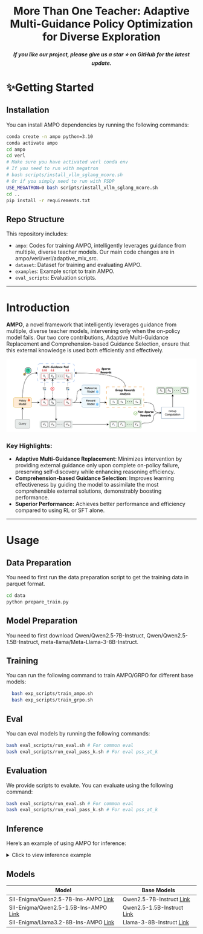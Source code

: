 <h1 align="center"> More Than One Teacher: Adaptive Multi-Guidance Policy Optimization for Diverse Exploration</h1>

<h5 align="center"> If you like our project, please give us a star ⭐ on GitHub for the latest update.</h5>

# ✨Getting Started

## Installation

You can install AMPO dependencies by running the following commands:
```bash
conda create -n ampo python=3.10
conda activate ampo
cd ampo
cd verl
# Make sure you have activated verl conda env
# If you need to run with megatron
# bash scripts/install_vllm_sglang_mcore.sh
# Or if you simply need to run with FSDP
USE_MEGATRON=0 bash scripts/install_vllm_sglang_mcore.sh
cd ..
pip install -r requirements.txt
```

## Repo Structure

This repository includes:

- `ampo`: Codes for training AMPO, intelligently leverages guidance from multiple, diverse teacher models. Our main code changes are in ampo/verl/verl/adaptive_mix_src.
- `dataset`: Dataset for training and evaluating AMPO. 
- `examples`: Example script to train AMPO.
- `eval_scripts`: Evaluation scripts.

---

# Introduction

**AMPO**, a novel framework that intelligently leverages guidance from multiple, diverse teacher models, intervening only when the on-policy model fails. Our two core contributions, Adaptive Multi-Guidance Replacement and Comprehension-based Guidance Selection, ensure that this external knowledge is used both efficiently and effectively.

![overview](./figures/AMPO_framework.png)

### Key Highlights:
- **Adaptive Multi-Guidance Replacement**: Minimizes intervention by providing external guidance only upon complete on-policy failure, preserving self-discovery while enhancing reasoning efficiency.
- **Comprehension-based Guidance Selection**: Improves learning effectiveness by guiding the model to assimilate the most comprehensible external solutions, demonstrably boosting performance.
- **Superior Performance:** Achieves better performance and efficiency compared to using RL or SFT alone.

---

# Usage

## Data Preparation
You need to first run the data preparation script to get the training data in parquet format.
```bash
cd data
python prepare_train.py
```

## Model Preparation
You need to first download Qwen/Qwen2.5-7B-Instruct, Qwen/Qwen2.5-1.5B-Instruct, meta-llama/Meta-Llama-3-8B-Instruct. 

## Training
You can run the following command to train AMPO/GRPO for different base models:

```bash
  bash exp_scripts/train_ampo.sh
  bash exp_scripts/train_grpo.sh
```

## Eval
You can eval models by running the following commands:
```bash
bash eval_scripts/run_eval.sh # For common eval
bash eval_scripts/run_eval_pass_k.sh # For eval pss_at_k
```
## Evaluation
We provide scripts to evalute. You can evaluate using the following command:

```bash
bash eval_scripts/run_eval.sh # For common eval
bash eval_scripts/run_eval_pass_k.sh # For eval pss_at_k
```

## Inference

Here’s an example of using AMPO for inference:

<details>
<summary>Click to view inference example</summary>

```python
from transformers import AutoTokenizer
from vllm import LLM, SamplingParams

model_path="SII-Enigma/Qwen2.5-7B-Ins-AMPO"

question = "which number is larger? 9.11 or 9.9?"

tokenizer = AutoTokenizer.from_pretrained(model_path)
messages = [{"role": "user", "content": question}]
chat = tokenizer.apply_chat_template(messages, tokenize=False, add_generation_prompt=True)

llm = LLM(model=model_path)
params = SamplingParams(temperature=0.6, max_tokens=8192)
outputs = llm.generate([chat], params)
print(outputs[0].outputs[0].text)
```

</details>

## Models

| **Model** | **Base Models** |
|-----------|----------------|
| SII-Enigma/Qwen2.5-7B-Ins-AMPO  [Link](https://huggingface.co/SII-Enigma/Qwen2.5-7B-Ins-AMPO) | Qwen2.5-7B-Instruct  [Link](https://huggingface.co/Qwen/Qwen2.5-7B-Instruct) |
| SII-Enigma/Qwen2.5-1.5B-Ins-AMPO  [Link](https://huggingface.co/SII-Enigma/Qwen2.5-1.5B-Ins-AMPO) | Qwen2.5-1.5B-Instruct  [Link](https://huggingface.co/Qwen/Qwen2.5-7B-Instruct) |
| SII-Enigma/Llama3.2-8B-Ins-AMPO  [Link](https://huggingface.co/SII-Enigma/Llama3.2-8B-Ins-AMPO) | Llama-3-8B-Instruct  [Link](https://huggingface.co/meta-llama/Meta-Llama-3-8B-Instruct) |
